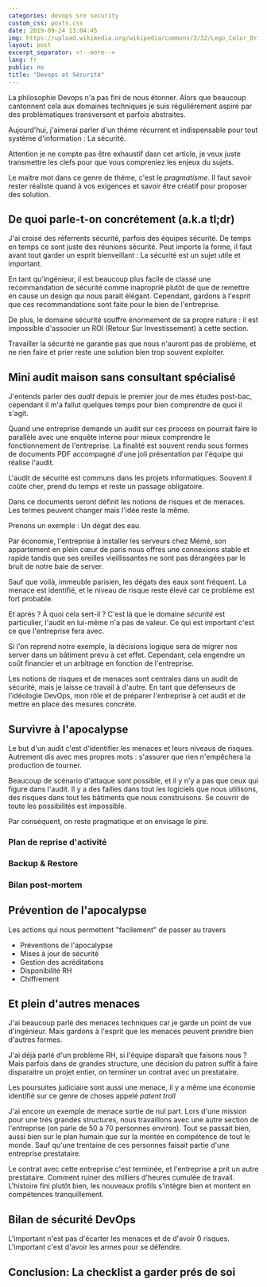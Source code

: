 ```yaml
---
categories: devops sre security
custom_css: posts.css
date: 2019-09-24 13:04:45
img: https://upload.wikimedia.org/wikipedia/commons/3/32/Lego_Color_Bricks.jpg
layout: post
excerpt_separator: <!--more-->
lang: fr
public: no
title: "Devops et Sécurité"
---
```


La philosophie Devops n'a pas fini de nous étonner. Alors que beaucoup
cantonnent cela aux domaines techniques je suis réguliérement aspiré par des
problèmatiques transversent et parfois abstraites.

Aujourd'hui, j'aimerai parler d'un théme récurrent et indispensable pour tout
système d'information : La sécurité.

<!--more-->

Attention je ne compte pas être exhaustif dasn cet article, je veux juste
transmettre les clefs pour que vous compreniez les enjeux du sujets.

Le maitre mot dans ce genre de théme, c'est le *pragmatisme*. Il faut savoir
rester réaliste quand à vos exigences et savoir être créatif pour proposer des
solution.


## De quoi parle-t-on concrétement (a.k.a tl;dr)

J'ai croisé des réferrents sécurité, parfois des équipes sécurité. De temps en
temps ce sont juste des réunions sécurité. Peut importe la forme, il faut avant
tout garder un esprit bienveillant : La sécurité est un sujet utile et
important.

En tant qu'ingénieur, il est beaucoup plus facile de classé une recommandation
de sécurité comme inaproprié plutôt de que de remettre en cause un design qui
nous parait élégant. Cependant, gardons à l'esprit que ces recommandations sont
faite pour le bien de l'entreprise.

De plus, le domaine sécurité souffre énormement de sa propre nature : il est
impossible d'associer un ROI (Retour Sur Investissement) à cette section.

Travailler la sécurité ne garantie pas que nous n'auront pas de problème, et ne
rien faire et prier reste une solution bien trop souvent exploiter.


## Mini audit maison sans consultant spécialisé

J'entends parler des *audit* depuis le premier jour de mes études post-bac,
cependant il m'a fallut quelques temps pour bien comprendre de quoi il s'agit.

Quand une entreprise demande un audit sur ces process on pourrait faire le
parallèle avec une enquête interne pour mieux comprendre le fonctionnement de
l'entreprise. La finalité est souvent rendu sous formes de documents PDF
accompagné d'une joli présentation par l'équipe qui réalise l'audit.

L'audit de sécurité est communs dans les projets informatiques. Souvent il coûte
cher, prend du temps et reste un passage obligatoire.

Dans ce documents seront définit les notions de risques et de menaces. Les
termes peuvent changer mais l'idée reste la même.

Prenons un exemple : Un dégat des eau.

Par économie, l'entreprise à installer les serveurs chez Mémé, son appartement
en plein cœur de paris nous offres une connexions stable et rapide tandis que
ses oreilles vieillissantes ne sont pas dérangées par le bruit de notre baie de
server.

Sauf que voilà, immeuble parisien, les dégats des eaux sont fréquent. La
menace est identifié, et le niveau de risque reste élevé car ce problème est
fort probable.


Et aprés ? À quoi cela sert-il ? C'est là que le domaine *sécurité* est
particulier, l'audit en lui-même n'a pas de valeur. Ce qui est important c'est
ce que l'entreprise fera avec.

Si l'on reprend notre exemple, la décisions logique sera de migrer nos server
dans un bâtiment prévu à cet effet. Cependant, cela engendre un coût financier
et un arbitrage en fonction de l'entreprise.


Les notions de risques et de menaces sont centrales dans un audit de sécurité,
mais je laisse ce travail à d'autre. En tant que défenseurs de l'idéologie
DevOps, mon rôle et de préparer l'entreprise à cet audit et de mettre en place
des mesures concréte.


## Survivre à l'apocalypse

Le but d'un audit c'est d'identifier les menaces et leurs niveaus de risques.
Autrement dis avec mes propres mots : s'assurer que rien n'empêchera la
production de tourner.

Beaucoup de scénario d'attaque sont possible, et il y n'y a pas que ceux qui
figure dans l'audit. Il y a des failles dans tout les logiciels que nous
utilisons, des risques dans tout les bâtiments que nous construisons. Se couvrir
de toute les possibilités est impossible.

Par conséquent, on reste pragmatique et on envisage le pire.

### Plan de reprise d'activité
### Backup & Restore
### Bilan post-mortem

## Prévention de l'apocalypse

Les actions qui nous permettent "facilement" de passer au travers

* Préventions de l'apocalypse
* Mises à jour de sécurité
* Gestion des acréditations
* Disponibilité RH
* Chiffrement

## Et plein d'autres menaces

J'ai beaucoup parlé des menaces techniques car je garde un point de vue
d'ingénieur. Mais gardons à l'esprit que les menaces peuvent prendre bien
d'autres formes.

J'ai déjà parlé d'un problème RH, si l'équipe disparaît que faisons nous ? Mais
parfois dans de grandes structure, une décision du patron suffit à faire
disparaitre un projet entier, on terminer un contrat avec un prestataire.

Les poursuites judiciaire sont aussi une menace, il y a même une économie
identifié sur ce genre de choses appelé *patent troll*

J'ai encore un exemple de menace sortie de nul part. Lors d'une mission pour une
trés grandes structures, nous travaillons avec une autre section de l'entreprise
(on parle de 50 à 70 personnes environ). Tout se passait bien, aussi bien sur le
plan humain que sur la montée en compétence de tout le monde. Sauf qu'une
trentaine de ces personnes faisait partie d'une entreprise prestataire.

Le contrat avec cette entreprise c'est terminée, et l'entreprise a prit un autre
prestataire. Comment ruiner des milliers d'heures cumulée de travail. L'histoire
fini plutôt bien, les nouveaux profils s'intégre bien et montent en compétences
tranquillement.


## Bilan de sécurité DevOps

L'important n'est pas d'écarter les menaces et de d'avoir 0 risques. L'important
c'est d'avoir les armes pour se défendre.


## Conclusion: La checklist a garder prés de soi
